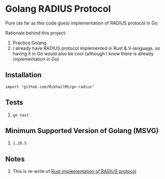# Golang RADIUS Protocol
Pure (as far as this code goes) implementation of RADIUS protocol in Go


Rationale behind this project:
1. Practice Golang
2. I already have RADIUS protocol implemented in Rust & V-language, so having it in Go would also be cool (although I know there is already implementation in Go)


## Installation
```
import "github.com/MikhailMS/go-radius"
```


## Tests
1. `go test`


## Minimum Supported Version of Golang (MSVG)
1. `1.20.5`


## Notes
1. This is re-write of [Rust implementation of RADIUS protocol](https://github.com/MikhailMS/rust-radius)

